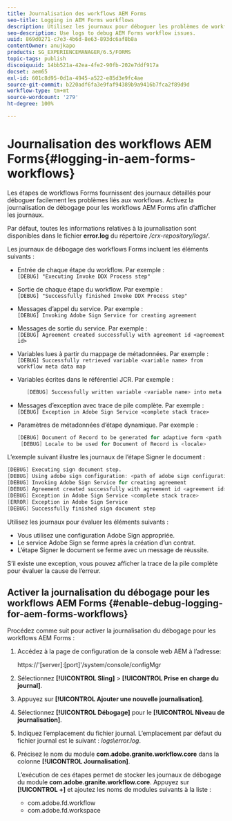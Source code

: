 ```yaml
---
title: Journalisation des workflows AEM Forms
seo-title: Logging in AEM Forms workflows
description: Utilisez les journaux pour déboguer les problèmes de workflow AEM Forms.
seo-description: Use logs to debug AEM Forms workflow issues.
uuid: 869d0271-c7e3-4b6d-8e63-893dc6af8b8a
contentOwner: anujkapo
products: SG_EXPERIENCEMANAGER/6.5/FORMS
topic-tags: publish
discoiquuid: 14bb521a-42ea-4fe2-90fb-202e7ddf917a
docset: aem65
exl-id: 601c8d95-0d1a-4945-a522-e85d3e9fc4ae
source-git-commit: b220adf6fa3e9faf94389b9a9416b7fca2f89d9d
workflow-type: tm+mt
source-wordcount: '279'
ht-degree: 100%

---
```


# Journalisation des workflows AEM Forms{#logging-in-aem-forms-workflows}

Les étapes de workflows Forms fournissent des journaux détaillés pour déboguer facilement les problèmes liés aux workflows. Activez la journalisation de débogage pour les workflows AEM Forms afin d’afficher les journaux.

Par défaut, toutes les informations relatives à la journalisation sont disponibles dans le fichier **error.log** du répertoire */crx-repository/logs/*.

Les journaux de débogage des workflows Forms incluent les éléments suivants :

* Entrée de chaque étape du workflow. Par exemple :\
   `[DEBUG] "Executing Invoke DDX Process step"`

* Sortie de chaque étape du workflow. Par exemple :\
   `[DEBUG] "Successfully finished Invoke DDX Process step"`

* Messages d’appel du service. Par exemple :\
   `[DEBUG] Invoking Adobe Sign Service for creating agreement`

* Messages de sortie du service. Par exemple :\
   `[DEBUG] Agreement created successfully with agreement id <agreement id>`

* Variables lues à partir du mappage de métadonnées. Par exemple :\
   `[DEBUG] Successfully retrieved variable <variable name> from workflow meta data map`

* Variables écrites dans le référentiel JCR. Par exemple :

   ```verilog
      [DEBUG] Successfully written variable <variable name> into meta data node at <JCR path where meta data is being written>
   ```

* Messages d’exception avec trace de pile complète. Par exemple :\
   `[DEBUG] Exception in Adobe Sign Service <complete stack trace>`

* Paramètres de métadonnées d’étape dynamique. Par exemple :

   ```verilog
   [DEBUG] Document of Record to be generated for adaptive form <path of adaptive form>
    [DEBUG] Locale to be used for Document of Record is <locale>
   ```

L’exemple suivant illustre les journaux de l’étape Signer le document :

```verilog
[DEBUG] Executing sign document step.
[DEBUG] Using adobe sign configuration: <path of adobe sign configuration>
[DEBUG] Invoking Adobe Sign Service for creating agreement
[DEBUG] Agreement created successfully with agreement id <agreement id>
[DEBUG] Exception in Adobe Sign Service <complete stack trace>
[ERROR] Exception in Adobe Sign Service
[DEBUG] Successfully finished sign document step
```

Utilisez les journaux pour évaluer les éléments suivants :

* Vous utilisez une configuration Adobe Sign appropriée.
* Le service Adobe Sign se ferme après la création d’un contrat.
* L’étape Signer le document se ferme avec un message de réussite.

S’il existe une exception, vous pouvez afficher la trace de la pile complète pour évaluer la cause de l’erreur.

## Activer la journalisation du débogage pour les workflows AEM Forms {#enable-debug-logging-for-aem-forms-workflows}

Procédez comme suit pour activer la journalisation du débogage pour les workflows AEM Forms :

1. Accédez à la page de configuration de la console web AEM à l’adresse:

   https://&#39;[server]:[port]&#39;/system/console/configMgr

1. Sélectionnez **[!UICONTROL Sling]** > **[!UICONTROL Prise en charge du journal]**.
1. Appuyez sur **[!UICONTROL Ajouter une nouvelle journalisation]**.
1. Sélectionnez **[!UICONTROL Débogage]** pour le **[!UICONTROL Niveau de journalisation]**.
1. Indiquez l’emplacement du fichier journal. L’emplacement par défaut du fichier journal est le suivant : *logs\error.log*.
1. Précisez le nom du module **com.adobe.granite.workflow.core** dans la colonne **[!UICONTROL Journalisation]**.

   L’exécution de ces étapes permet de stocker les journaux de débogage du module **com.adobe.granite.workflow.core**. Appuyez sur **[!UICONTROL +]** et ajoutez les noms de modules suivants à la liste :

   * com.adobe.fd.workflow
   * com.adobe.fd.workspace
